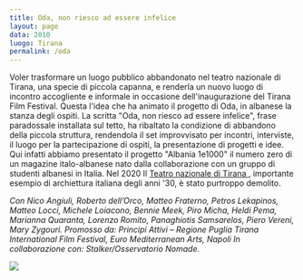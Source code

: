 ```yaml
---
title: Oda, non riesco ad essere infelice
layout: page
data: 2010
luogo: Tirana
permalink: /oda
---
```

Voler trasformare un luogo pubblico abbandonato nel teatro nazionale di Tirana, una specie di piccola capanna, e renderla un nuovo luogo di incontro accogliente e informale in occasione dell'inaugurazione del Tirana Film Festival. Questa l'idea che ha animato il progetto di Oda, in albanese la stanza degli ospiti. La scritta "Oda, non riesco ad essere infelice", frase paradossale installata sul tetto, ha ribaltato la condizione di abbandono della piccola struttura, rendendola il set improvvisato per incontri, interviste, il luogo per la partecipazione di ospiti, la presentazione di progetti e idee. Qui infatti abbiamo presentato il progetto "Albania 1e1000" il numero zero di un magazine italo-albanese nato dalla collaborazione con un gruppo di studenti albanesi in Italia. Nel 2020 Il [ Teatro nazionale di Tirana ](https://en.wikipedia.org/wiki/National_Theatre_(Albania)), importante esempio di archiettura italiana degli anni '30, è stato purtroppo demolito. 

*Con Nico Angiuli, Roberto dell’Orco, Matteo Fraterno, Petros Lekapinos, Matteo Locci, Michele Loiacono, Bennie Meek, Piro Micha, Heldi Pema, Marianna Quaranta, Lorenzo Romito, Panaghiotis Samsarelos, Piero Vereni, Mary Zygouri.
Promosso da: Principi Attivi – Regione Puglia Tirana International Film Festival, Euro Mediterranean Arts, Napoli
In collaborazione con: Stalker/Osservatorio Nomade.*

<a href="/assets/images/oda/05-oda.jpg">
<a href="/assets/images/oda/04-oda.jpg">
<a href="/assets/images/oda/03-oda.jpg">
<a href="/assets/images/oda/02-oda.jpg">
<a href="/assets/images/oda/01-oda.jpg">
<img src="/assets/images/oda/01-oda.jpg"></a>
